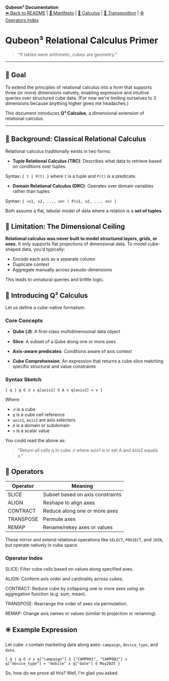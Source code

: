 <!-- NAVIGATION -->
**Qubeon³ Documentation**  
[⬅️ Back to README](../../README.md) | [📘 Manifesto](../MANIFESTO.md) | [📐 Calculus](CALCULUS.md) | [🔁 Transposition](TRANSPOSITION.md) | [⚙️ Operators Index](OPERATORS_INDEX.md)

# Qubeon³ Relational Calculus Primer

> "If tables were arithmetic, cubes are geometry."

---

## 🎯 Goal

To extend the principles of relational calculus into a form that supports three (or more) dimensions natively, enabling expressive and intuitive queries over structured cube data. (For now we're limiting ourselves to 3 dimensions because anything higher gives me headaches.)

This document introduces **Q³ Calculus**, a dimensional extension of relational calculus.

---

## 🧠 Background: Classical Relational Calculus

Relational calculus traditionally exists in two forms:

* **Tuple Relational Calculus (TRC)**: Describes what data to retrieve based on conditions over tuples.

Syntax: `{ t | P(t) }` where `t` is a tuple and `P(t)` is a predicate.

* **Domain Relational Calculus (DRC)**: Operates over domain variables rather than tuples.

Syntax: `{ <x1, x2, ..., xn> | P(x1, x2, ..., xn) }`

Both assume a flat, tabular model of data where a relation is a **set of tuples**.

## 🧩 Limitation: The Dimensional Ceiling

**Relational calculus was never built to model structured layers, grids, or axes.** It only supports flat projections of dimensional data. To model cube-shaped data, you'd typically:

- Encode each axis as a separate column
- Duplicate context
- Aggregate manually across pseudo-dimensions

This leads to unnatural queries and brittle logic.

## 🔮 Introducing Q³ Calculus

Let us define a cube-native formalism:

### Core Concepts

- **Qube (𝒬)**: A first-class multidimensional data object

- **Slice**: A subset of a Qube along one or more axes

- **Axis-aware predicates**: Conditions aware of axis context

- **Cube Comprehension**: An expression that returns a cube slice matching specific structural and value constraints

### Syntax Sketch

`{ q | q ∈ 𝒬 ∧ q[axis1] ∈ A ∧ q[axis2] = v }`

Where:

- `𝒬` is a cube
- `q` is a cube cell reference
- `axis1`, `axis2` are axis selectors
- `A` is a domain or subdomain
- `v` is a scalar value

You could read the above as:

> "Return all cells q in cube 𝒬 where axis1 is in set A and axis2 equals v."

## 📐 Operators

| Operator | Meaning |
| --- | --- |
| SLICE | Subset based on axis constraints |
| ALIGN | Reshape to align axes |
| CONTRACT | Reduce along one or more axes |
| TRANSPOSE | Permute axes |
| REMAP | Rename/rekey axes or values |

These mirror and extend relational operations like `SELECT`, `PROJECT`, and `JOIN`, but operate natively in cube space.

### Operator Index

SLICE: Filter cube cells based on values along specified axes.

ALIGN: Conform axis order and cardinality across cubes.

CONTRACT: Reduce cube by collapsing one or more axes using an aggregation function (e.g. sum, mean).

TRANSPOSE: Rearrange the order of axes via permutation.

REMAP: Change axis names or values (similar to projection or renaming).

## ✳️ Example Expression

Let cube `𝒬` contain marketing data along axes: `campaign`, `device_type`, and `date`.

`{ q | q ∈ 𝒬 ∧ q["campaign"] ∈ {"CAMP001", "CAMP002"} ∧ q["device_type"] = "mobile" ∧ q["date"] ∈ May2025 }`

So, how do we prove all this? Well, I'm glad you asked.

